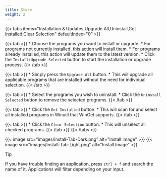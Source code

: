 ```yaml
---
title: Store
weight: 2
---
```


{{< tabs items="Installation & Updates,Upgrade All,Uninstall,Get Installed,Clear Selection" defaultIndex="0" >}}

  {{< tab >}}
    * Choose the programs you want to install or upgrade.
        * For programs not currently installed, this action will install them.
        * For programs already installed, this action will update them to the latest version.
    * Click the `Install/Upgrade Selected` button to start the installation or upgrade process.
  {{< /tab >}}

  {{< tab >}}
    * Simply press the `Upgrade All` button.
    * This will upgrade all applicable programs that are installed without the need for individual selection.
  {{< /tab >}}

  {{< tab >}}
    * Select the programs you wish to uninstall.
    * Click the `Uninstall Selected` button to remove the selected programs.
  {{< /tab >}}
  
  {{< tab >}}
    * Click the `Get Installed` button.
    * This will scan for and select all installed programs in Winutil that WinGet supports.
  {{< /tab >}}
    
  {{< tab >}}
    * Click the `Clear Selection` button.
    * This will unselect all checked programs.
  {{< /tab >}}
{{< /tabs >}}

{{< image src="images/Install-Tab-Dark.png" alt="Install Image" >}}
{{< image src="images/Install-Tab-Light.png" alt="Install Image" >}}


> [!TIP]
> If you have trouble finding an application, press `ctrl + f` and search the name of it. Applications will filter depending on your input.
